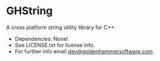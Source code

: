 # GHString

A cross platform string utility library for C++.

* Dependencies: None!
* See LICENSE.txt for license info.
* For further info email dev@goldenhammersoftware.com.
